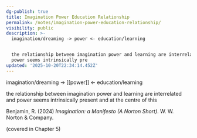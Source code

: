 ```yaml
---
dg-publish: true
title: Imagination Power Education Relationship
permalink: /notes/imagination-power-education-relationship/
visibility: public
description: >-
  imagination/dreaming -> power <- education/learning 


  the relationship between imagination power and learning are interrelated and
  power seems intrinsically pre
updated: '2025-10-20T22:34:14.452Z'
---
```

imagination/dreaming -> [[power]] <- education/learning 

the relationship between imagination power and learning are interrelated and power seems intrinsically present and at the centre of this 

Benjamin, R. (2024) _Imagination: a Manifesto (A Norton Short)_. W. W. Norton & Company. 

(covered in Chapter 5)


